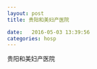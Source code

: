```yaml
--- 
layout: post 
title: 贵阳和美妇产医院

date:   2016-05-03 13:39:56 
categories: hosp 
--- 
```

   
贵阳和美妇产医院
